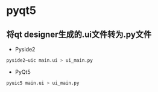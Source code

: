# pyqt5

## 将qt designer生成的.ui文件转为.py文件
- Pyside2
```python
pyside2−uic main.ui > ui_main.py
```

- PyQt5
```python
pyuic5 main.ui > ui_main.py
```
